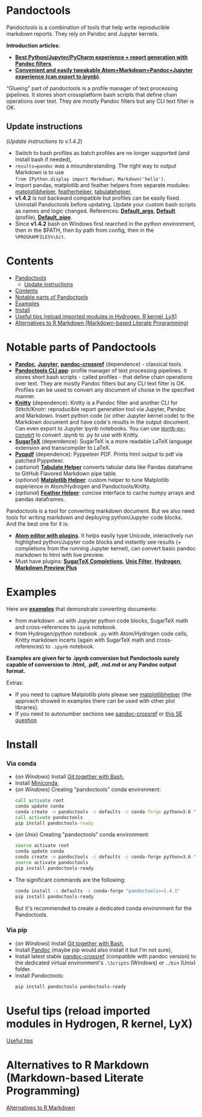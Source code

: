 # Pandoctools

Pandoctools is a combination of tools that help write reproducible markdown reports. They rely on Pandoc and Jupyter kernels.

**Introduction articles**:

* [**Best Python/Jupyter/PyCharm experience + report generation with Pandoc filters**](https://github.com/kiwi0fruit/pandoctools/blob/master/docs/best_python_jupyter_pycharm_experience.md).
* [**Convenient and easily tweakable Atom+Markdown+Pandoc+Jupyter experience (can export to ipynb)**](https://github.com/kiwi0fruit/pandoctools/blob/master/docs/atom_jupyter_pandoc_markdown.md).  


“Glueing” part of pandoctools is a profile manager of text processing pipelines. It stores short crossplatform bash scripts that define chain operations over text. They are mostly Pandoc filters but any CLI text filter is OK.


## Update instructions

(*Update instructions to v.1.4.2*)

* Switch to bash profiles as batch profiles are no longer supported (and install bash if needed),
* `results=pandoc` was a misunderstanding. The right way to output Markdown is to use  
  `from IPython.display import Markdown; Markdown('hello')`.
* Import pandas, matplotlib and feather helpers from separate modules: [matplotlibhelper](https://github.com/kiwi0fruit/matplotlibhelper), [featherhelper](https://github.com/kiwi0fruit/featherhelper), [tabulatehelper](https://github.com/kiwi0fruit/tabulatehelper),
* **v1.4.2** is not backward compatible but profiles can be easily fixed. Uninstall Pandoctools before updating. Update your custom bash scripts as names and logic changed. References: [**Default_args**](https://github.com/kiwi0fruit/pandoctools/blob/master/pandoctools/sh/Default_args), [**Default**](https://github.com/kiwi0fruit/pandoctools/blob/master/pandoctools/sh/Default) (profile), [**Default_pipe**](https://github.com/kiwi0fruit/pandoctools/blob/master/pandoctools/sh/Default_pipe).
* Since **v1.4.2** bash on Windows first rearched in the python environment, then in the $PATH, then
by path from config, then in the `%PROGRAMFILES%\Git`.


# Contents

* [Pandoctools](#pandoctools)
  * [Update instructions](#update-instructions)
* [Contents](#contents)
* [Notable parts of Pandoctools](#notable-parts-of-pandoctools)
* [Examples](#examples)
* [Install](#install)
* [Useful tips (reload imported modules in Hydrogen, R kernel, LyX)](#useful-tips-reload-imported-modules-in-hydrogen-r-kernel-lyx)
* [Alternatives to R Markdown (Markdown-based Literate Programming)](#alternatives-to-r-markdown-markdown-based-literate-programming)


# Notable parts of Pandoctools

* [**Pandoc**](https://pandoc.org/), [**Jupyter**](http://jupyter.org/), [**pandoc-crossref**](https://github.com/lierdakil/pandoc-crossref) (dependence) - classical tools.
* [**Pandoctools CLI app**](https://github.com/kiwi0fruit/pandoctools/tree/master/pandoctools/cli): profile manager of text processing pipelines. It stores short bash scripts - called profiles - that define chain operations over text. They are mostly Pandoc filters but any CLI text filter is OK. Profiles can be used to convert any document of choise in the specified manner.
* [**Knitty**](https://github.com/kiwi0fruit/knitty) (dependence): Knitty is a Pandoc filter and another CLI for Stitch/Knotr: reproducible report generation tool via Jupyter, Pandoc and Markdown. Insert python code (or other Jupyter kernel code) to the Markdown document and have code's results in the output document. Can even export to Jupyter ipynb notebooks. You can use [ipynb-py-convert](https://github.com/kiwi0fruit/ipynb-py-convert) to convert .ipynb to .py to use with Knitty.
* [**SugarTeX**](https://github.com/kiwi0fruit/sugartex) (dependence): SugarTeX is a more readable LaTeX language extension and transcompiler to LaTeX.
* [**Pyppdf**](https://github.com/kiwi0fruit/pyppdf) (dependence): Pyppeteer PDF. Prints html output to pdf via patched Pyppeteer.
* (*optional*) [**Tabulate Helper**](https://github.com/kiwi0fruit/tabulatehelper) converts tabular data like Pandas dataframe to GitHub Flavored Markdown pipe table.
* (*optional*) [**Matplotlib Helper**](https://github.com/kiwi0fruit/matplotlibhelper): custom helper to tune Matplotlib experience in Atom/Hydrogen and Pandoctools/Knitty.
* (*optional*) [**Feather Helper**](https://github.com/kiwi0fruit/featherhelper): concise interface to cache numpy arrays and pandas dataframes.

Pandoctools is a tool for converting markdown document. But we also need tools for writing markdown and deploying python/Jupyter code blocks.  
And the best one for it is:

* [**Atom editor with plugins**](https://github.com/kiwi0fruit/pandoctools/blob/master/docs/atom.md). It helps easily type Unicode, interactively run highlighed python/Jupyter code blocks and instantly see results (+ completions from the running Jupyter kernel), can convert basic pandoc markdown to html with live preview.
* Must have plugins: [**SugarTeX Completions**](https://github.com/kiwi0fruit/pandoctools/blob/master/docs/atom.md#sugartex-completions), [**Unix Filter**](https://github.com/kiwi0fruit/pandoctools/blob/master/docs/atom.md#unix-filter), [**Hydrogen**](https://github.com/kiwi0fruit/pandoctools/blob/master/docs/atom.md#hydrogen), [**Markdown Preview Plus**](https://github.com/kiwi0fruit/pandoctools/blob/master/docs/atom.md#markdown-preview-plus)


# Examples

Here are [**examples**](https://github.com/kiwi0fruit/pandoctools/blob/master/examples) that demonstrate converting documents:

* from markdown `.md` with Jupyter python code blocks, SugarTeX math and cross-references to `ipynb` notebook.
* from Hydrogen/python notebook `.py` with Atom/Hydrogen code cells, Knitty markdown incerts (again with SugarTeX math and cross-references) to `.ipynb` notebook.

**Examples are given for to .ipynb conversion but Pandoctools surely capable of conversion to .html, .pdf, .md.md or any Pandoc output format.**

Extras:

* If you need to capture Matplotlib plots please see [matplotlibhelper](https://github.com/kiwi0fruit/matplotlibhelper) (the approach showed in examples there can be used with other plot libraries).
* If you need to autonumber sections see [pandoc-crossref](https://github.com/lierdakil/pandoc-crossref) or [this SE question](https://stackoverflow.com/questions/48434961/how-to-customise-section-headings-to-start-with-letters-in-r-markdown)


# Install

### Via conda

* (*on Windows*) Install [Git together with Bash](https://git-scm.com/downloads),
* Install [Miniconda](https://conda.io/miniconda.html),
* (*on Windows*) Creating "pandoctools" conda environment:
  ```bat
  call activate root
  conda update conda
  conda create -n pandoctools -c defaults -c conda-forge python=3.6 "pandoctools>=1.4.1"
  call activate pandoctools
  pip install pandoctools-ready
  ```
* (*on Unix*) Creating "pandoctools" conda environment:
  ```bash
  source activate root
  conda update conda
  conda create -n pandoctools -c defaults -c conda-forge python=3.6 "pandoctools>=1.4.1"
  source activate pandoctools
  pip install pandoctools-ready
  ```
* The significant commands are the following:
  ```bash
  conda install -c defaults -c conda-forge "pandoctools>=1.4.1"
  pip install pandoctools-ready
  ```
  But it's recommended to create a dedicated conda environment for the Pandoctools.


### Via pip

* (*on Windows*) Install [Git together with Bash](https://git-scm.com/downloads),
* Install [Pandoc](https://pandoc.org/installing.html) (maybe pip would also install it but I'm not sure),
* Install latest stable [pandoc-crossref](https://github.com/lierdakil/pandoc-crossref/releases) (compatible with pandoc version) to the dedicated virtual environment's `.\Scripts` (Windows) or `./bin` (Unix) folder.
* Install Pandoctools:
  ```bash
  pip install pandoctools pandoctools-ready
  ```


# Useful tips (reload imported modules in Hydrogen, R kernel, LyX)

[Useful tips](https://github.com/kiwi0fruit/pandoctools/blob/master/docs/tips.md)


# Alternatives to R Markdown (Markdown-based Literate Programming)

[Alternatives to R Markdown](https://github.com/kiwi0fruit/pandoctools/blob/master/docs/alternatives_to_r_markdown.md)

